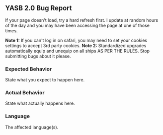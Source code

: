## YASB 2.0 Bug Report
If your page doesn't load, try a hard refresh first. I update at random hours of the day and you may have been accessing the page at one of those times. 

**Note 1:** If you can't log in on safari, you may need to set your cookies settings to accept 3rd party cookies.
**Note 2:** Standardized upgrades automatically equip and unequip on all ships AS PER THE RULES. Stop submitting bugs about it please.

### Expected Behavior

State what you expect to happen here.

### Actual Behavior

State what actually happens here.

### Language

The affected language(s). 
